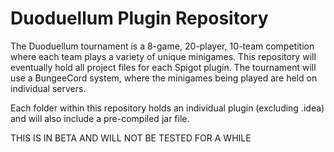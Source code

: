 # Duoduellum Plugin Repository

The Duoduellum tournament is a 8-game, 20-player, 10-team competition where each team plays a variety of unique minigames. This repository will eventually hold all project files for each Spigot plugin. The tournament will use a BungeeCord system, where the minigames being played are held on individual servers.

Each folder within this repository holds an individual plugin (excluding .idea) and will also include a pre-compiled jar file.

THIS IS IN BETA AND WILL NOT BE TESTED FOR A WHILE
